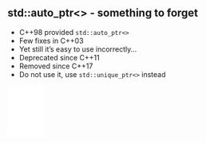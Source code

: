 ﻿## std::auto_ptr<> - something to forget

<div class="multicolumn">
<div class="col" style="flex: none; width: 80%">

* <!-- .element: class="fragment fade-in" --> C++98 provided <code>std::auto_ptr<></code>
* <!-- .element: class="fragment fade-in" --> Few fixes in C++03
* <!-- .element: class="fragment fade-in" --> Yet still it’s easy to use incorrectly…
* <!-- .element: class="fragment fade-in" --> Deprecated since C++11
* <!-- .element: class="fragment fade-in" --> Removed since C++17
* <!-- .element: class="fragment fade-in" --> Do not use it, use <code>std::unique_ptr<></code> instead

</div>

<div class="col" style="position: relative">
    <img src="img/kosz.png" data-src="img/kosz.png" alt="kosz" class="plain fragment fade-in" style="height: 80%; top: 35%; left: 15%; border: 0; background-color: #111111">
</div>
